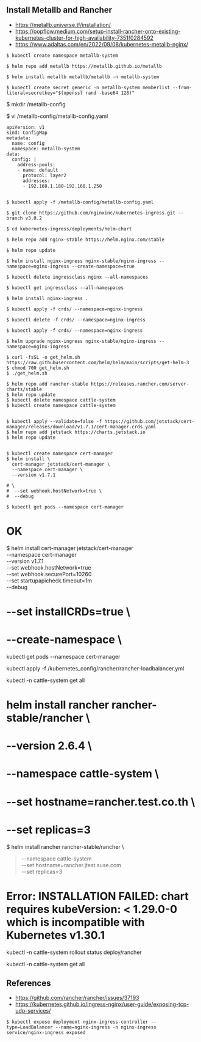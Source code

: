 
## Install Metallb and Rancher
* https://metallb.universe.tf/installation/
* https://oopflow.medium.com/setup-install-rancher-onto-existing-kubernetes-cluster-for-high-availability-7351f0284592
* https://www.adaltas.com/en/2022/09/08/kubernetes-metallb-nginx/


~~~
$ kubectl create namespace metallb-system

$ helm repo add metallb https://metallb.github.io/metallb

$ helm install metallb metallb/metallb -n metallb-system

$ kubectl create secret generic -n metallb-system memberlist --from-literal=secretkey="$(openssl rand -base64 128)"

~~~

$ mkdir /metallb-config

$ vi /metallb-config/metallb-config.yaml
~~~
apiVersion: v1
kind: ConfigMap
metadata:
  name: config
  namespace: metallb-system
data:
  config: |
    address-pools:
    - name: default
      protocol: layer2
      addresses:
      - 192.168.1.180-192.168.1.250
~~~

~~~

$ kubectl apply -f /metallb-config/metallb-config.yaml

$ git clone https://github.com/nginxinc/kubernetes-ingress.git --branch v3.0.2

$ cd kubernetes-ingress/deployments/helm-chart

$ helm repo add nginx-stable https://helm.nginx.com/stable

$ helm repo update

$ helm install nginx-ingress nginx-stable/nginx-ingress --namespace=nginx-ingress --create-namespace=true

$ kubectl delete ingressclass nginx --all-namespaces

$ kubectl get ingressclass --all-namespaces

$ helm install nginx-ingress .

$ kubectl apply -f crds/ --namespace=nginx-ingress

$ kubectl delete -f crds/ --namespace=nginx-ingress

$ kubectl apply -f crds/ --namespace=nginx-ingress

$ helm upgrade nginx-ingress nginx-stable/nginx-ingress --namespace=nginx-ingress

~~~


~~~
$ curl -fsSL -o get_helm.sh https://raw.githubusercontent.com/helm/helm/main/scripts/get-helm-3
$ chmod 700 get_helm.sh
$ ./get_helm.sh
~~~

~~~
$ helm repo add rancher-stable https://releases.rancher.com/server-charts/stable
$ helm repo update
$ kubectl delete namespace cattle-system
$ kubectl create namespace cattle-system
~~~


~~~

$ kubectl apply --validate=false -f https://github.com/jetstack/cert-manager/releases/download/v1.7.1/cert-manager.crds.yaml
$ helm repo add jetstack https://charts.jetstack.io
$ helm repo update


$ kubectl create namespace cert-manager
$ helm install \
  cert-manager jetstack/cert-manager \
  --namespace cert-manager \
  --version v1.7.1

# \
#  --set webhook.hostNetwork=true \
#  --debug

$ kubectl get pods --namespace cert-manager

~~~


# OK
$ helm install cert-manager jetstack/cert-manager \
--namespace cert-manager \
--version v1.7.1 \
--set webhook.hostNetwork=true \
--set webhook.securePort=10260 \
--set startupapicheck.timeout=1m \
--debug
# --set installCRDs=true \
# --create-namespace \


kubectl get pods --namespace cert-manager


kubectl apply -f /kubernetes_config/rancher/rancher-loadbalancer.yml


 kubectl -n cattle-system get all


# helm install rancher rancher-stable/rancher \
#  --version 2.6.4 \
#  --namespace cattle-system \
#  --set hostname=rancher.test.co.th \
#  --set replicas=3

$ helm install rancher rancher-stable/rancher \
>   --namespace cattle-system \
>   --set hostname=rancher.jtest.suse.com \
    --set replicas=3

# Error: INSTALLATION FAILED: chart requires kubeVersion: < 1.29.0-0 which is incompatible with Kubernetes v1.30.1



kubectl -n cattle-system rollout status deploy/rancher


kubectl -n cattle-system get all



## References
* https://github.com/rancher/rancher/issues/37193
* https://kubernetes.github.io/ingress-nginx/user-guide/exposing-tcp-udp-services/

~~~
$ kubectl expose deployment nginx-ingress-controller --type=LoadBalancer --name=nginx-ingress -n nginx-ingress
service/nginx-ingress exposed
~~~
